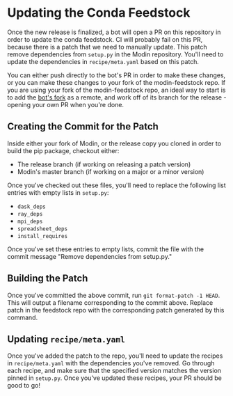 # Updating the Conda Feedstock

Once the new release is finalized, a bot will open a PR on this repository in order to update the conda feedstock. CI will probably fail on this PR, because there is a patch that we need to manually update. This patch remove dependencies from `setup.py` in the Modin repository. You'll need to update the dependencies in `recipe/meta.yaml` based on this patch.

You can either push directly to the bot's PR in order to make these changes, or you can make these changes to your fork of the modin-feedstock repo. If you are using your fork of the modin-feedstock repo, an ideal way to start is to add the [bot's fork](https://github.com/regro-cf-autotick-bot/modin-feedstock.git) as a remote, and work off of its branch for the release - opening your own PR when you're done.

## Creating the Commit for the Patch

Inside either your fork of Modin, or the release copy you cloned in order to build the pip package, checkout either:

* The release branch (if working on releasing a patch version)
* Modin's master branch (if working on a major or a minor version)

Once you've checked out these files, you'll need to replace the following list entries with empty lists in `setup.py`:

* `dask_deps`
* `ray_deps`
* `mpi_deps`
* `spreadsheet_deps`
* `install_requires`

Once you've set these entries to empty lists, commit the file with the commit message "Remove dependencies from setup.py."

## Building the Patch

Once you've committed the above commit, run `git format-patch -1 HEAD`. This will output a filename corresponding to the commit above. Replace patch in the feedstock repo with the corresponding patch generated by this command.

## Updating `recipe/meta.yaml`

Once you've added the patch to the repo, you'll need to update the recipes in `recipe/meta.yaml` with the dependencies you've removed. Go through each recipe, and make sure that the specified version matches the version pinned in `setup.py`. Once you've updated these recipes, your PR should be good to go!

